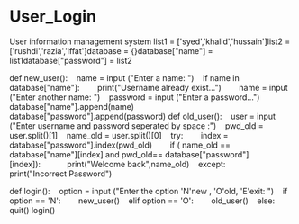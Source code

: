 # User_Login
User information management system
list1 = ['syed','khalid','hussain']list2 = ['rushdi','razia','iffat']database = {}database["name"] = list1database["password"] = list2

def new_user():    name = input ("Enter a name: ")    if name in database["name"]:        print("Username already exist...")        name = input ("Enter another name: ")    password = input ("Enter a password...")    database["name"].append(name)    database["password"].append(password)
def old_user():    user = input ("Enter username and password seperated by space :")    pwd_old = user.split()[1]    name_old = user.split()[0]    try:        index = database["password"].index(pwd_old)        if ( name_old == database["name"][index] and pwd_old== database["password"][index]):            print("Welcome back",name_old)    except:        print("Incorrect Password")

def login():    option = input ("Enter the option 'N'new , 'O'old, 'E'exit: ")    if option == 'N':        new_user()    elif option == 'O':        old_user()    else:        quit()
login()
